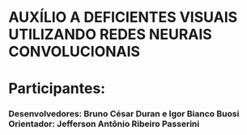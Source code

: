 # AUXÍLIO A DEFICIENTES VISUAIS UTILIZANDO REDES NEURAIS CONVOLUCIONAIS

# Participantes:

<h3>
   Desenvolvedores: Bruno César Duran e Igor Bianco Buosi
   <br>
   Orientador: Jefferson Antônio Ribeiro Passerini
</h3>
